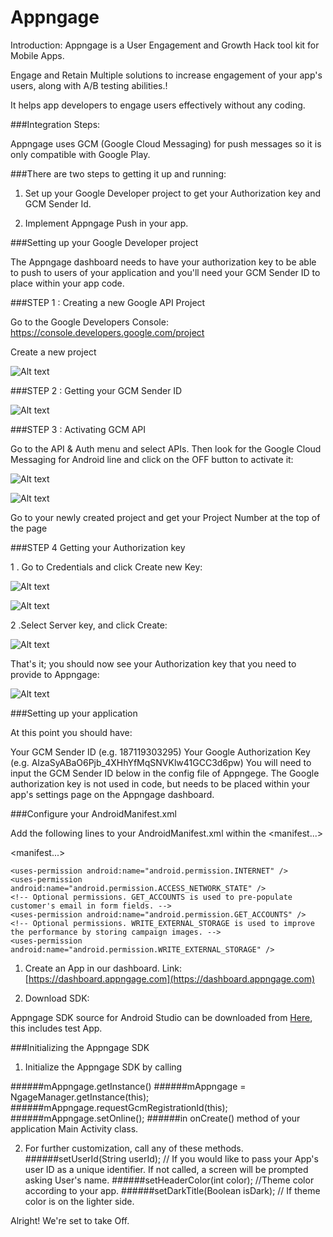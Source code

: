 # Appngage

Introduction: Appngage is a User Engagement and Growth Hack tool kit for Mobile Apps.

Engage and Retain Multiple solutions to increase engagement of your app's users, along with A/B testing abilities.!

It helps app developers to engage users effectively without any coding.

###Integration Steps:

Appngage uses GCM (Google Cloud Messaging) for push messages so it is only compatible with Google Play.

###There are two steps to getting it up and running:

1.	Set up your Google Developer project to get your Authorization key and GCM Sender Id.

2.	Implement Appngage Push in your app.

###Setting up your Google Developer project

The Appngage dashboard needs to have your authorization key to be able to push to users of your application and you'll need your GCM Sender ID to place within your app code.

###STEP 1 : 
Creating a new Google API Project

Go to the Google Developers Console: https://console.developers.google.com/project

Create a new project

![Alt text](https://github.com/Appngage/appngage-sdk-integration/blob/master/image/step1.png?raw=true "Optional Title")

###STEP 2 :
Getting your GCM Sender ID

![Alt text](https://github.com/Appngage/appngage-sdk-integration/blob/master/image/step2.png?raw=true "Optional Title")

###STEP 3 :
Activating GCM API

Go to the API & Auth menu and select APIs. Then look for the Google Cloud Messaging for Android line and click on the OFF button to activate it:

![Alt text](https://github.com/Appngage/appngage-sdk-integration/blob/master/image/step3.png?raw=true "Optional Title")

![Alt text](https://github.com/Appngage/appngage-sdk-integration/blob/master/image/step4.png?raw=true "Optional Title")

Go to your newly created project and get your Project Number at the top of the page

###STEP 4 
Getting your Authorization key

   1 . Go to Credentials and click Create new Key:

   ![Alt text](https://github.com/Appngage/appngage-sdk-integration/blob/master/image/step5.png?raw=true "Optional Title")
   
   ![Alt text](https://github.com/Appngage/appngage-sdk-integration/blob/master/image/step6.png?raw=true "Optional Title")

   2 .Select Server key, and click Create:

   ![Alt text](https://github.com/Appngage/appngage-sdk-integration/blob/master/image/step7.png?raw=true "Optional Title")
   

That's it; you should now see your Authorization key that you need to provide to Appngage:

![Alt text](https://github.com/Appngage/appngage-sdk-integration/blob/master/image/step8.png?raw=true "Optional Title")


###Setting up your application

At this point you should have:

Your GCM Sender ID (e.g. 187119303295)
Your Google Authorization Key (e.g. AIzaSyABaO6Pjb_4XHhYfMqSNVKlw41GCC3d6pw)
You will need to input the GCM Sender ID below in the config file of Appngege. The Google authorization key is not used in code, 
but needs to be placed within your app's settings page on the Appngage dashboard.


###Configure your AndroidManifest.xml

Add the following lines to your AndroidManifest.xml within the <manifest...>


<manifest...>

   <uses-sdk android:minSdkVersion="8" android:targetSdkVersion="19" />

    <uses-permission android:name="android.permission.INTERNET" />
    <uses-permission android:name="android.permission.ACCESS_NETWORK_STATE" />  
    <!-- Optional permissions. GET_ACCOUNTS is used to pre-populate customer's email in form fields. -->
    <uses-permission android:name="android.permission.GET_ACCOUNTS" />
    <!-- Optional permissions. WRITE_EXTERNAL_STORAGE is used to improve the performance by storing campaign images. -->
    <uses-permission android:name="android.permission.WRITE_EXTERNAL_STORAGE" />

1. Create an App in our dashboard. Link: [https://dashboard.appngage.com](https://dashboard.appngage.com)

2. Download SDK:

Appngage SDK source for Android Studio can be downloaded from [Here](https://dashboard.appngage.com/documentation), this includes test App.


###Initializing the Appngage SDK

1)  Initialize the Appngage SDK by calling 

######mAppngage.getInstance()
######mAppngage = NgageManager.getInstance(this);
######mAppngage.requestGcmRegistrationId(this);
######mAppngage.setOnline();
######in onCreate() method of your application Main Activity class.
   
2)  For further customization, call any of these methods.
######setUserId(String userId);
// If you would like to pass your App's user ID as a unique identifier. If not called, a screen will be prompted asking User's name.
######setHeaderColor(int color);
//Theme color according to your app.
######setDarkTitle(Boolean isDark);
// If theme color is on the lighter side.

Alright!
We're set to take Off.

